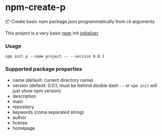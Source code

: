 # npm-create-p

:package: Create basic npm package.json programmatically from cli arguments

This project is a very basic [npm](https://www.npmjs.com/package/create-p) init [initializer](https://docs.npmjs.com/cli/init.html)

### Usage

`npm init p --name project -- --version 0.0.1`

### Supported package properties

- name (default: current directory name)
- version (default: 0.0.1, must be behind double dash `--` or `npm init` will just show npm version)
- description
- main
- repository
- keywords (coma separated string)
- author
- license
- homepage
